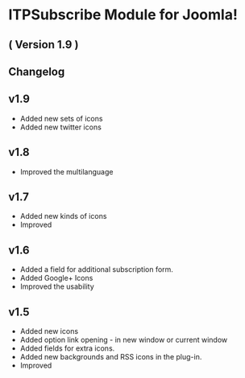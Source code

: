 ITPSubscribe Module for Joomla! 
==========================
( Version 1.9 )
--------------------------


Changelog
---------

v1.9
-----
* Added new sets of icons
* Added new twitter icons

v1.8
-----
* Improved the multilanguage 

v1.7
-----
* Added new kinds of icons
* Improved

v1.6
-----
* Added a field for additional subscription form.
* Added Google+ Icons
* Improved the usability

v1.5
-----
* Added new icons
* Added option link opening - in new window or current window
* Added fields for extra icons.
* Added new backgrounds and RSS icons in the plug-in.
* Improved
